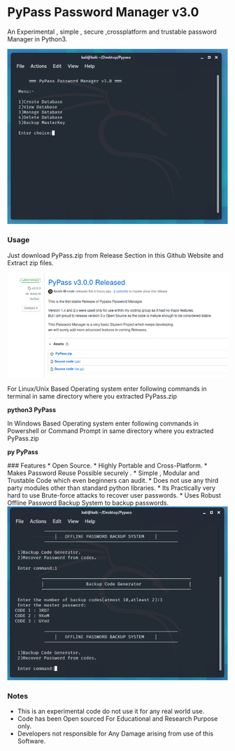 # PyPass Password Manager v3.0

<p>An Experimental , simple , secure ,crossplatform and trustable password Manager in Python3.</p>
<img src="https://github.com/Anish-M-code/PyPass/blob/master/screenshots/1.cleaned.png">

### Usage
<p> Just download PyPass.zip from Release Section in this Github Website and Extract zip files.</p>
<img src="https://github.com/Anish-M-code/PyPass/blob/master/screenshots/release.cleaned.png">
<p>For Linux/Unix Based Operating system enter following commands in terminal in same directory where you extracted PyPass.zip</p>

<p><b>python3 PyPass</b></p>

<p> In Windows Based Operating system enter following commands in Powershell or Command Prompt in same directory where you extracted PyPass.zip</p>

 <p><b>py PyPass</b></p>
 ### Features
 * Open Source.
 * Highly Portable and Cross-Platform.
 * Makes Password Reuse Possible securely .
 * Simple , Modular and Trustable Code which even beginners can audit.
 * Does not use any third party modules other than standard python libraries.
 * Its Practically very hard to use Brute-force attacks to recover user passwords.
 * Uses Robust Offline Password Backup System to backup passwords. 
 
 <img src="https://github.com/Anish-M-code/PyPass/blob/master/screenshots/10.cleaned.png">
 
 ### Notes
 * This is an experimental code do not use it for any real world use.
 * Code has been Open sourced For Educational and Research Purpose only.
 * Developers not responsible for Any Damage arising from use of this Software.
 




